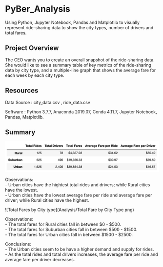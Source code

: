 # PyBer_Analysis

Using Python, Jupyter Notebook, Pandas and Matplotlib to visually represent ride-sharing data to show the city types, number of drivers and total fares.

## Project Overview

The CEO wants you to create an overall snapshot of the ride-sharing data. She would like to see a summary table of key metrics of the ride-sharing data by city type, and a multiple-line graph that shows the average fare for each week by each city type.

## Resources

Data Source : city_data.csv , ride_data.csv

Software : Python 3.7.7, Anaconda 2019.07, Conda 4.11.7, Jupyter Notebook, Pandas, Matplotlib. 

## Summary

![Summary DataFrame](Analysis/Summary_DataFrame.png)

Observations:  
    - Urban cities have the hightest total rides and drivers; while Rural cities have the lowest.  
    - Urban cities have the lowest average fare per ride and average fare per driver; while Rural cities have the highest.  

![Total Fares by City type](Analysis/Total Fare by City Type.png)

Observations:  
    - The total fares for Rural cities fall in between $0 - $500.  
    - The total fares for Suburban cities fall in between $500 - $1500.  
    - The total fares for Urban cities fall in between $1500 - $2500.  

Conclusions:  
    - The Urban cities seem to be have a higher demand and supply for rides.  
    - As the total rides and total drivers increases, the average fare per ride and average fare per driver decreases.
